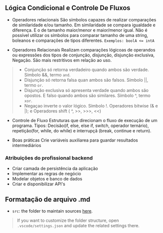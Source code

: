 ## Lógica Condicional e Controle De Fluxos

- Operadores relacionais
São símbolos capazes de realizar comparações de similaridade e/ou tamanho. Em similaridade se compara igualdade e diferença. E o de tamanho maior/menor e maior/menor igual. Não é possível utilizar os símbolos para comparar tamanho de uma string, boleanos e comparações de tipos diferentes. `Exemplos: boolA <= intA`

- Operadores Relacionais
Realizam comparações lógicoas de operandos ou expressões  dos tipos de conjunção, disjunção, disjunção exclusiva, Negação. São mais restritivos em relação ao uso.
> - Conjunção só retorna verdadeiro quando ambos são verdade. Símbolo &&, termo `and`.
> - Disjunção só retorna falsa quan ambos são falsos. Símbolo ||, termo `or`.
> - Disjunção exclusiva só apresenta verdade quando ambos são opostos. E falso quando ambos são similares. Símbolo ^, termo `xor`.
> - Negaçao inverte o valor lógico. Símbolo !.
> Operadores bitwise (& e |); e Operadores shift ( ^, >>, >>>, <<)

- Controle de Fluxo
Estruturas que direcionam o fluxo de execução de um programa.
Tipos: Decisão(if, else, else if, switch, operador ternário), repetição(for, while, do while) e interrupçã (break, continue e return).

- Boas práticas
Crie variáveis auxiliarea para guardar resultados intermediários

### Atribuições do profissional backend
- Criar camada de persistência da aplicação
- Implementar as regras de negócio
- Modelar objetos e banco de dados
- Criar e disponibilizar API's

## Formatação de arquivo .md

- `src`: the folder to maintain sources
[here](https://github.com/deisekinsk/condicionalJava).
> If you want to customize the folder structure, open `.vscode/settings.json` and update the related settings there.
